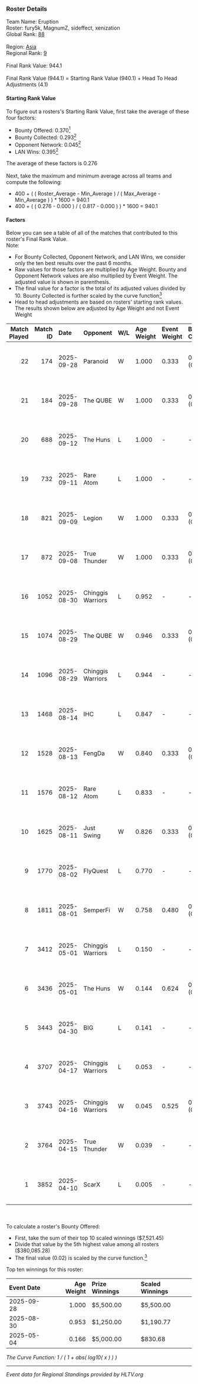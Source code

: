 ### Roster Details<br />
Team Name: Eruption<br />
Roster: fury5k, MagnumZ, sideffect, xenization<br />
Global Rank: [88](../../standings_global_2025_10_06.md)<br />
<br />
Region: [Asia]( ../../standings_asia_2025_10_06.md)<br />
Regional Rank: [9]( ../../standings_asia_2025_10_06.md)<br />
<br />
Final Rank Value:  944.1<br />
<br />
Final Rank Value (944.1) = Starting Rank Value (940.1) + Head To Head Adjustments (4.1)<br />

#### Starting Rank Value<br />
To figure out a rosters's Starting Rank Value, first take the average of these four factors:<br />
- Bounty Offered: 0.370[<sup>1</sup>](#table2)
- Bounty Collected: 0.293[<sup>2</sup>](#table1)
- Opponent Network: 0.045[<sup>2</sup>](#table1)
- LAN Wins: 0.395[<sup>2</sup>](#table1)

The average of these factors is 0.276<br />
<br />
Next, take the maximum and minimum average across all teams and compute the following:<br />
- 400 + ( ( Roster_Average - Min_Average ) / ( Max_Average - Min_Average ) ) * 1600 = 940.1
- 400 + ( ( 0.276 - 0.000 ) / ( 0.817 - 0.000 ) ) * 1600 = 940.1


#### Factors<br />
Below you can see a table of all of the matches that contributed to this roster's Final Rank Value.<br />
Note:<br />

- For Bounty Collected, Opponent Network, and LAN Wins, we consider only the ten best results over the past 6 months.
- Raw values for those factors are multiplied by Age Weight. Bounty and Opponent Network values are also multiplied by Event Weight. The adjusted value is shown in parenthesis.
- The final value for a factor is the total of its adjusted values divided by 10. Bounty Collected is further scaled by the curve function[<sup>3</sup>](#curveFunction)
- Head to head adjustments are based on rosters' starting rank values. The results shown below are adjusted by Age Weight and not Event Weight
<span id="table1"></span><br />


| Match Played | Match ID | Date       | Opponent          | W/L | Age Weight | Event Weight | Bounty Collected | Opponent Network | LAN Wins  | H2H Adj. | Roster                                           |
| -: | -: | :- | :- | :- | :- | :- | :- | :- | :- | -: | :- |
|           22 |      174 | 2025-09-28 | Paranoid          | W   | 1.000      | 0.333        | 0.007 (0.002)    | 0.041 (0.014)    | 1 (1.000) |     8.45 | fury5k, MagnumZ, sideffect, viscera, xenization  |
|           21 |      184 | 2025-09-28 | The QUBE          | W   | 1.000      | 0.333        | 0.008 (0.003)    | 0.067 (0.022)    | 1 (1.000) |     7.62 | fury5k, MagnumZ, sideffect, viscera, xenization  |
|           20 |      688 | 2025-09-12 | The Huns          | L   | 1.000      | -            | -                | -                | -         |    -4.45 | COLDavaa, fury5k, MagnumZ, sideffect, xenization |
|           19 |      732 | 2025-09-11 | Rare Atom         | L   | 1.000      | -            | -                | -                | -         |    -7.24 | COLDavaa, fury5k, MagnumZ, sideffect, xenization |
|           18 |      821 | 2025-09-09 | Legion            | W   | 1.000      | 0.333        | 0.003 (0.001)    | 0.183 (0.061)    | 0 (0.000) |     6.46 | COLDavaa, fury5k, MagnumZ, sideffect, xenization |
|           17 |      872 | 2025-09-08 | True Thunder      | W   | 1.000      | 0.333        | 0.000 (0.000)    | 0.002 (0.001)    | 0 (0.000) |     2.57 | COLDavaa, fury5k, MagnumZ, sideffect, xenization |
|           16 |     1052 | 2025-08-30 | Chinggis Warriors | L   | 0.952      | -            | -                | -                | -         |    -7.54 | fury5k, MagnumZ, NEUZ, sideffect, xenization     |
|           15 |     1074 | 2025-08-29 | The QUBE          | W   | 0.946      | 0.333        | 0.008 (0.002)    | 0.067 (0.021)    | 1 (0.946) |     7.37 | fury5k, MagnumZ, NEUZ, sideffect, xenization     |
|           14 |     1096 | 2025-08-29 | Chinggis Warriors | L   | 0.944      | -            | -                | -                | -         |    -7.42 | fury5k, MagnumZ, NEUZ, sideffect, xenization     |
|           13 |     1468 | 2025-08-14 | IHC               | L   | 0.847      | -            | -                | -                | -         |   -19.72 | fury5k, MagnumZ, NEUZ, sideffect, xenization     |
|           12 |     1528 | 2025-08-13 | FengDa            | W   | 0.840      | 0.333        | 0.041 (0.011)    | 0.220 (0.061)    | 0 (0.000) |    10.99 | fury5k, MagnumZ, NEUZ, sideffect, xenization     |
|           11 |     1576 | 2025-08-12 | Rare Atom         | L   | 0.833      | -            | -                | -                | -         |    -6.74 | fury5k, MagnumZ, NEUZ, sideffect, xenization     |
|           10 |     1625 | 2025-08-11 | Just Swing        | W   | 0.826      | 0.333        | 0.008 (0.002)    | 0.124 (0.034)    | 0 (0.000) |     6.52 | fury5k, MagnumZ, NEUZ, sideffect, xenization     |
|            9 |     1770 | 2025-08-02 | FlyQuest          | L   | 0.770      | -            | -                | -                | -         |    -3.82 | fury5k, MagnumZ, NEUZ, sideffect, xenization     |
|            8 |     1811 | 2025-08-01 | SemperFi          | W   | 0.758      | 0.480        | 0.029 (0.011)    | 0.501 (0.182)    | 1 (0.758) |     7.46 | fury5k, MagnumZ, NEUZ, sideffect, xenization     |
|            7 |     3412 | 2025-05-01 | Chinggis Warriors | L   | 0.150      | -            | -                | -                | -         |    -0.97 | fury5k, MagnumZ, NEUZ, sideffect, sk0R           |
|            6 |     3436 | 2025-05-01 | The Huns          | W   | 0.144      | 0.624        | 0.058 (0.005)    | 0.457 (0.041)    | 1 (0.144) |     4.04 | fury5k, MagnumZ, NEUZ, sideffect, sk0R           |
|            5 |     3443 | 2025-04-30 | BIG               | L   | 0.141      | -            | -                | -                | -         |    -0.25 | fury5k, MagnumZ, NEUZ, sideffect, sk0R           |
|            4 |     3707 | 2025-04-17 | Chinggis Warriors | L   | 0.053      | -            | -                | -                | -         |    -0.34 | fury5k, MagnumZ, NEUZ, sideffect, sk0R           |
|            3 |     3743 | 2025-04-16 | Chinggis Warriors | W   | 0.045      | 0.525        | 0.036 (0.001)    | 0.483 (0.011)    | 0 (0.000) |     1.14 | fury5k, MagnumZ, NEUZ, sideffect, sk0R           |
|            2 |     3764 | 2025-04-15 | True Thunder      | W   | 0.039      | -            | -                | -                | -         |     0.10 | fury5k, MagnumZ, NEUZ, sideffect, sk0R           |
|            1 |     3852 | 2025-04-10 | ScarX             | L   | 0.005      | -            | -                | -                | -         |    -0.14 | fury5k, MagnumZ, NEUZ, sideffect, sk0R           |

<br />
<span id="table2"></span><br />
To calculate a roster's Bounty Offered:<br />

- First, take the sum of their top 10 scaled winnings ($7,521.45)
- Divide that value by the 5th highest value among all rosters ($380,085.28)
- The final value (0.02) is scaled by the curve function.[<sup>3</sup>](#curveFunction)

Top ten winnings for this roster:<br />

| Event Date | Age Weight | Prize Winnings | Scaled Winnings |
| :- | -: | :- | :- |
| 2025-09-28 |      1.000 | $5,500.00      | $5,500.00       |
| 2025-08-30 |      0.953 | $1,250.00      | $1,190.77       |
| 2025-05-04 |      0.166 | $5,000.00      | $830.68         |


<span id="curveFunction"></span>_The Curve Function: 1 / ( 1 + abs( log10( x ) ) )_<br />

---
_Event data for Regional Standings provided by HLTV.org_<br />
